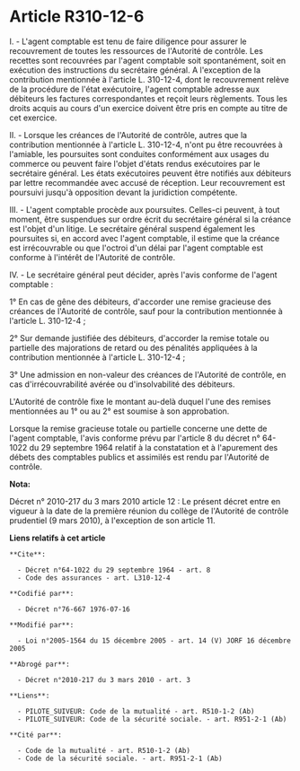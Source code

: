 # Article R310-12-6

I. - L'agent comptable est tenu de faire diligence pour assurer le recouvrement de toutes les ressources de l'Autorité de
contrôle. Les recettes sont recouvrées par l'agent comptable soit spontanément, soit en exécution des instructions du
secrétaire général. A l'exception de la contribution mentionnée à l'article L. 310-12-4, dont le recouvrement relève de la
procédure de l'état exécutoire, l'agent comptable adresse aux débiteurs les factures correspondantes et reçoit leurs
règlements. Tous les droits acquis au cours d'un exercice doivent être pris en compte au titre de cet exercice.

II. - Lorsque les créances de l'Autorité de contrôle, autres que la contribution mentionnée à l'article L. 310-12-4, n'ont pu
être recouvrées à l'amiable, les poursuites sont conduites conformément aux usages du commerce ou peuvent faire l'objet
d'états rendus exécutoires par le secrétaire général. Les états exécutoires peuvent être notifiés aux débiteurs par lettre
recommandée avec accusé de réception. Leur recouvrement est poursuivi jusqu'à opposition devant la juridiction compétente.

III. - L'agent comptable procède aux poursuites. Celles-ci peuvent, à tout moment, être suspendues sur ordre écrit du
secrétaire général si la créance est l'objet d'un litige. Le secrétaire général suspend également les poursuites si, en
accord avec l'agent comptable, il estime que la créance est irrécouvrable ou que l'octroi d'un délai par l'agent comptable
est conforme à l'intérêt de l'Autorité de contrôle.

IV. - Le secrétaire général peut décider, après l'avis conforme de l'agent comptable :

1° En cas de gêne des débiteurs, d'accorder une remise gracieuse des créances de l'Autorité de contrôle, sauf pour la
contribution mentionnée à l'article L. 310-12-4 ;

2° Sur demande justifiée des débiteurs, d'accorder la remise totale ou partielle des majorations de retard ou des pénalités
appliquées à la contribution mentionnée à l'article L. 310-12-4 ;

3° Une admission en non-valeur des créances de l'Autorité de contrôle, en cas d'irrécouvrabilité avérée ou d'insolvabilité
des débiteurs.

L'Autorité de contrôle fixe le montant au-delà duquel l'une des remises mentionnées au 1° ou au 2° est soumise à son
approbation.

Lorsque la remise gracieuse totale ou partielle concerne une dette de l'agent comptable, l'avis conforme prévu par l'article
8 du décret n° 64-1022 du 29 septembre 1964 relatif à la constatation et à l'apurement des débets des comptables publics et
assimilés est rendu par l'Autorité de contrôle.

**Nota:**

Décret n° 2010-217 du 3 mars 2010 article 12 : Le présent décret entre en vigueur à la date de la première réunion du collège
de l'Autorité de contrôle prudentiel (9 mars 2010), à l'exception de son article 11.

**Liens relatifs à cet article**

	**Cite**:

	  - Décret n°64-1022 du 29 septembre 1964 - art. 8
	  - Code des assurances - art. L310-12-4

	**Codifié par**:

	  - Décret n°76-667 1976-07-16

	**Modifié par**:

	  - Loi n°2005-1564 du 15 décembre 2005 - art. 14 (V) JORF 16 décembre 2005

	**Abrogé par**:

	  - Décret n°2010-217 du 3 mars 2010 - art. 3

	**Liens**:

	  - PILOTE_SUIVEUR: Code de la mutualité - art. R510-1-2 (Ab)
	  - PILOTE_SUIVEUR: Code de la sécurité sociale. - art. R951-2-1 (Ab)

	**Cité par**:

	  - Code de la mutualité - art. R510-1-2 (Ab)
	  - Code de la sécurité sociale. - art. R951-2-1 (Ab)
